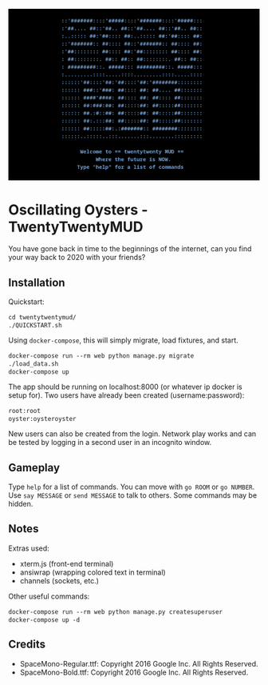![Logo](banner.png)

# Oscillating Oysters - TwentyTwentyMUD

You have gone back in time to the beginnings of the internet, can you find
your way back to 2020 with your friends?

## Installation

Quickstart:
```
cd twentytwentymud/
./QUICKSTART.sh
```
Using `docker-compose`, this will simply migrate, load fixtures, and start. 
```
docker-compose run --rm web python manage.py migrate
./load_data.sh
docker-compose up
```
The app should be running on localhost:8000 (or whatever ip docker is setup for).
Two users have already been created (username:password):
```
root:root
oyster:oysteroyster
```

New users can also be created from the login. Network play works and can be
tested by logging in a second user in an incognito window.

## Gameplay

Type `help` for a list of commands. You can move with `go ROOM` or `go NUMBER`.
Use `say MESSAGE` or `send MESSAGE` to talk to others. Some commands may be
hidden.

## Notes

Extras used:
- xterm.js (front-end terminal)
- ansiwrap (wrapping colored text in terminal)
- channels (sockets, etc.)

Other useful commands:
```
docker-compose run --rm web python manage.py createsuperuser
docker-compose up -d
```

## Credits
- SpaceMono-Regular.ttf: Copyright 2016 Google Inc. All Rights Reserved.
- SpaceMono-Bold.ttf: Copyright 2016 Google Inc. All Rights Reserved.